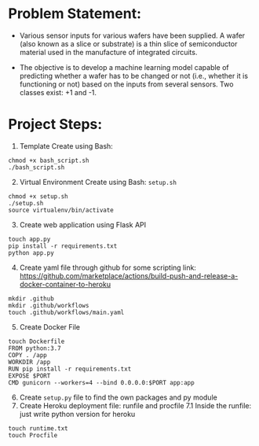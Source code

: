 # Problem Statement:

* Various sensor inputs for various wafers have been supplied. A wafer (also known as a slice or substrate) is a thin slice of semiconductor material used in the manufacture of integrated circuits.

* The objective is to develop a machine learning model capable of predicting whether a wafer has to be changed or not (i.e., whether it is functioning or not) based on the inputs from several sensors. Two classes exist: +1 and -1.

# Project Steps:
1. Template Create using Bash:
```
chmod +x bash_script.sh
./bash_script.sh
```
2. Virtual Environment Create using Bash: `setup.sh`
```
chmod +x setup.sh
./setup.sh
source virtualenv/bin/activate
```
3. Create web application using Flask API
```
touch app.py
pip install -r requirements.txt
python app.py
```
4. Create yaml file through github for some scripting
link: https://github.com/marketplace/actions/build-push-and-release-a-docker-container-to-heroku
```
mkdir .github
mkdir .github/workflows
touch .github/workflows/main.yaml
```
5. Create Docker File 
```
touch Dockerfile
FROM python:3.7
COPY . /app
WORKDIR /app
RUN pip install -r requirements.txt
EXPOSE $PORT
CMD gunicorn --workers=4 --bind 0.0.0.0:$PORT app:app
```
6. Create `setup.py` file to find the own packages and py module
7. Create Heroku deployment file: runfile and procfile
7.1 Inside the runfile: just write python version for heroku
```
touch runtime.txt
touch Procfile
```
